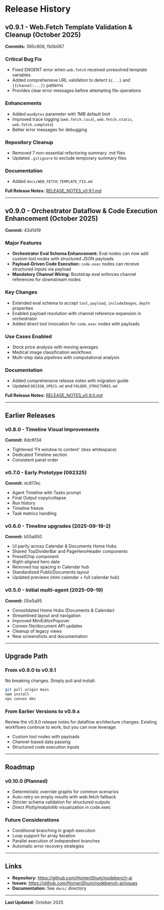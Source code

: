 # Release History

## v0.9.1 - Web.Fetch Template Validation & Cleanup (October 2025)

**Commits:** 395c806, fb0b067

### Critical Bug Fix
- Fixed ENOENT error when `web.fetch` received unresolved template variables
- Added comprehensive URL validation to detect `${...}` and `{{channel:...}}` patterns
- Provides clear error messages before attempting file operations

### Enhancements
- Added `maxBytes` parameter with 1MB default limit
- Improved trace logging (`web.fetch.local`, `web.fetch.static`, `web.fetch.complete`)
- Better error messages for debugging

### Repository Cleanup
- Removed 7 non-essential refactoring summary .md files
- Updated `.gitignore` to exclude temporary summary files

### Documentation
- Added `docs/WEB_FETCH_TEMPLATE_FIX.md`

**Full Release Notes:** [RELEASE_NOTES_v0.9.1.md](./RELEASE_NOTES_v0.9.1.md)

---

## v0.9.0 - Orchestrator Dataflow & Code Execution Enhancement (October 2025)

**Commit:** 43d1d19

### Major Features
- **Orchestrator Eval Schema Enhancement:** Eval nodes can now add custom tool nodes with structured JSON payloads
- **Payload-Driven Code Execution:** `code.exec` nodes can receive structured inputs via payload
- **Mandatory Channel Wiring:** Bootstrap eval enforces channel references for downstream nodes

### Key Changes
- Extended eval schema to accept `tool`, `payload`, `includeImages`, `depth` properties
- Enabled payload resolution with channel reference expansion in orchestrator
- Added direct tool invocation for `code.exec` nodes with payloads

### Use Cases Enabled
- Stock price analysis with moving averages
- Medical image classification workflows
- Multi-step data pipelines with computational analysis

### Documentation
- Added comprehensive release notes with migration guide
- Updated `DESIGN_SPECS.md` and `FOLDER_STRUCTURES.md`

**Full Release Notes:** [RELEASE_NOTES_v0.9.0.md](./RELEASE_NOTES_v0.9.0.md)

---

## Earlier Releases

### v0.8.0 - Timeline Visual Improvements
**Commit:** 8dc6f34

- Tightened 'Fit window to content' (less whitespace)
- Dedicated Timeline section
- Consistent panel order

### v0.7.0 - Early Prototype (092325)
**Commit:** dc817ec

- Agent Timeline with Tasks prompt
- Final Output copy/collapse
- Run history
- Timeline freeze
- Task metrics handling

### v0.6.0 - Timeline upgrades (2025-09-19-2)
**Commit:** b55a950

- UI parity across Calendar & Documents Home Hubs
- Shared TopDividerBar and PageHeroHeader components
- PresetChip component
- Right-aligned hero date
- Removed top spacing in Calendar hub
- Standardized PublicDocuments layout
- Updated previews (mini calendar + full calendar hub)

### v0.5.0 - Initial multi-agent (2025-09-19)
**Commit:** 05e5a95

- Consolidated Home Hubs (Documents & Calendar)
- Streamlined layout and navigation
- Improved MiniEditorPopover
- Convex file/document API updates
- Cleanup of legacy views
- New screenshots and documentation

---

## Upgrade Path

### From v0.9.0 to v0.9.1
No breaking changes. Simply pull and install:
```bash
git pull origin main
npm install
npx convex dev
```

### From Earlier Versions to v0.9.x
Review the v0.9.0 release notes for dataflow architecture changes. Existing workflows continue to work, but you can now leverage:
- Custom tool nodes with payloads
- Channel-based data passing
- Structured code execution inputs

---

## Roadmap

### v0.10.0 (Planned)
- Deterministic override graphs for common scenarios
- Auto-retry on empty results with web.fetch fallback
- Stricter schema validation for structured outputs
- Direct Plotly/matplotlib visualization in code.exec

### Future Considerations
- Conditional branching in graph execution
- Loop support for array iteration
- Parallel execution of independent branches
- Automatic error recovery strategies

---

## Links

- **Repository:** https://github.com/HomenShum/nodebench-ai
- **Issues:** https://github.com/HomenShum/nodebench-ai/issues
- **Documentation:** See `docs/` directory

---

**Last Updated:** October 2025

